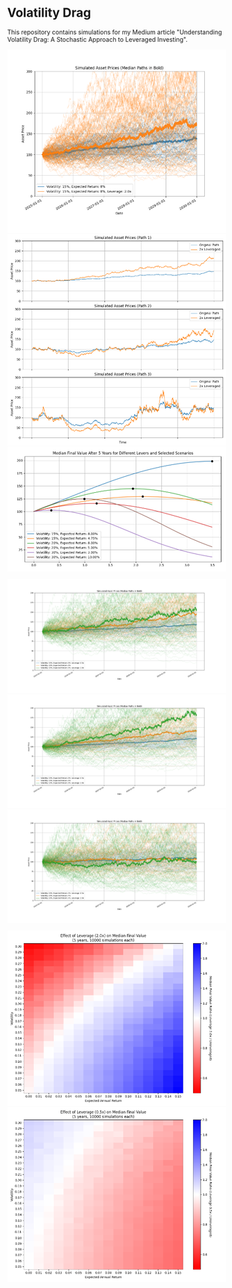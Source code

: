 # Volatility Drag

This repository contains simulations for my Medium article "Understanding Volatility Drag: A Stochastic Approach to Leveraged Investing".

![](docs/2x_leveraged_path_sp500_small.png)
![](docs/path_dependence.png)
![](docs/optimal_levers.png)

![](docs/leveraged_paths_sp500.png)
![](docs/leveraged_paths_high_optimum.png)
![](docs/leveraged_paths_low_optimum.png)

![](docs/2_leverage_heatmap.png)
![](docs/05_leverage_heatmap.png)
